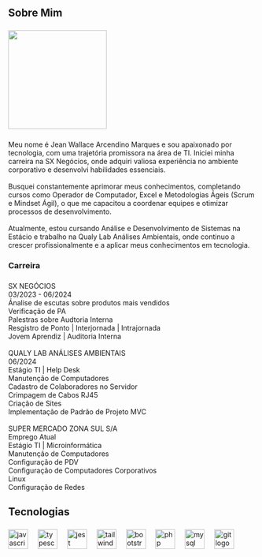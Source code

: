 <h2 align="left">Sobre Mim</h2>

###

<div align="left">
  <img height="200" src=""C:\Users\digid\Downloads\Banner Jean.jpg""  />
</div>

###

<p align="left">Meu nome é Jean Wallace Arcendino Marques e sou apaixonado por tecnologia, com uma trajetória promissora na área de TI. Iniciei minha carreira na SX Negócios, onde adquiri valiosa experiência no ambiente corporativo e desenvolvi habilidades essenciais.<br><br>Busquei constantemente aprimorar meus conhecimentos, completando cursos como Operador de Computador, Excel e Metodologias Ágeis (Scrum e Mindset Ágil), o que me capacitou a coordenar equipes e otimizar processos de desenvolvimento.<br><br>Atualmente, estou cursando Análise e Desenvolvimento de Sistemas na Estácio e trabalho na Qualy Lab Análises Ambientais, onde continuo a crescer profissionalmente e a aplicar meus conhecimentos em tecnologia.</p>

###

<h3 align="left">Carreira</h3>

###

<p align="left">SX NEGÓCIOS<br>03/2023 - 06/2024<br>Ánalise de escutas sobre produtos mais vendidos<br>Verificação de PA<br>Palestras sobre Audtoria Interna<br>Resgistro de Ponto | Interjornada | Intrajornada<br>Jovem Aprendiz | Auditoria Interna<br><br>QUALY LAB ANÁLISES AMBIENTAIS<br>06/2024<br>Estágio TI | Help Desk<br>Manutenção de Computadores<br>Cadastro de Colaboradores no Servidor<br>Crimpagem de Cabos RJ45<br>Criação de Sites<br>Implementação de Padrão de Projeto MVC<br><br>SUPER MERCADO ZONA SUL S/A<br>Emprego Atual<br>Estágio TI | Microinformática<br>Manutenção de Computadores<br>Configuração de PDV<br>Configuração de Computadores Corporativos<br>Linux<br>Configuração de Redes</p>

###

<h2 align="left">Tecnologias</h2>

###

<div align="left">
  <img src="https://cdn.jsdelivr.net/gh/devicons/devicon/icons/javascript/javascript-original.svg" height="40" alt="javascript logo"  />
  <img width="12" />
  <img src="https://cdn.jsdelivr.net/gh/devicons/devicon/icons/typescript/typescript-original.svg" height="40" alt="typescript logo"  />
  <img width="12" />
  <img src="https://cdn.jsdelivr.net/gh/devicons/devicon/icons/jest/jest-plain.svg" height="40" alt="jest logo"  />
  <img width="12" />
  <img src="https://cdn.jsdelivr.net/gh/devicons/devicon/icons/tailwindcss/tailwindcss-original-wordmark.svg" height="40" alt="tailwindcss logo"  />
  <img width="12" />
  <img src="https://cdn.jsdelivr.net/gh/devicons/devicon/icons/bootstrap/bootstrap-original.svg" height="40" alt="bootstrap logo"  />
  <img width="12" />
  <img src="https://cdn.jsdelivr.net/gh/devicons/devicon/icons/php/php-original.svg" height="40" alt="php logo"  />
  <img width="12" />
  <img src="https://cdn.jsdelivr.net/gh/devicons/devicon/icons/mysql/mysql-original.svg" height="40" alt="mysql logo"  />
  <img width="12" />
  <img src="https://cdn.jsdelivr.net/gh/devicons/devicon/icons/git/git-original.svg" height="40" alt="git logo"  />
</div>

###

